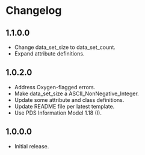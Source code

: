 # Changelog

## 1.1.0.0
- Change data_set_size to data_set_count.
- Expand attribute definitions.

## 1.0.2.0
- Address Oxygen-flagged errors.
- Make data_set_size a ASCII_NonNegative_Integer.
- Update some attribute and class definitions.
- Update README file per latest template.
- Use PDS Information Model 1.18 (I).

## 1.0.0.0
- Initial release.
